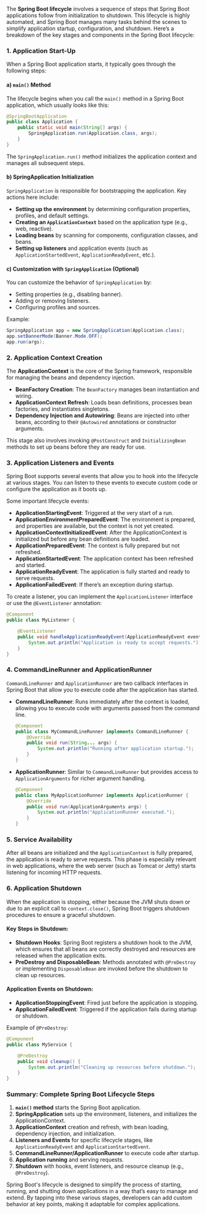 The **Spring Boot lifecycle** involves a sequence of steps that Spring Boot applications follow from initialization to shutdown. This lifecycle is highly automated, and Spring Boot manages many tasks behind the scenes to simplify application startup, configuration, and shutdown. Here’s a breakdown of the key stages and components in the Spring Boot lifecycle:

### 1. Application Start-Up
When a Spring Boot application starts, it typically goes through the following steps:

#### a) `main()` Method
The lifecycle begins when you call the `main()` method in a Spring Boot application, which usually looks like this:

```java
@SpringBootApplication
public class Application {
    public static void main(String[] args) {
        SpringApplication.run(Application.class, args);
    }
}
```

The `SpringApplication.run()` method initializes the application context and manages all subsequent steps.

#### b) SpringApplication Initialization
`SpringApplication` is responsible for bootstrapping the application. Key actions here include:
- **Setting up the environment** by determining configuration properties, profiles, and default settings.
- **Creating an `ApplicationContext`** based on the application type (e.g., web, reactive).
- **Loading beans** by scanning for components, configuration classes, and beans.
- **Setting up listeners** and application events (such as `ApplicationStartedEvent`, `ApplicationReadyEvent`, etc.).

#### c) Customization with `SpringApplication` (Optional)
You can customize the behavior of `SpringApplication` by:
- Setting properties (e.g., disabling banner).
- Adding or removing listeners.
- Configuring profiles and sources.

Example:

```java
SpringApplication app = new SpringApplication(Application.class);
app.setBannerMode(Banner.Mode.OFF);
app.run(args);
```

### 2. Application Context Creation
The **ApplicationContext** is the core of the Spring framework, responsible for managing the beans and dependency injection.

- **BeanFactory Creation**: The `BeanFactory` manages bean instantiation and wiring.
- **ApplicationContext Refresh**: Loads bean definitions, processes bean factories, and instantiates singletons.
- **Dependency Injection and Autowiring**: Beans are injected into other beans, according to their `@Autowired` annotations or constructor arguments.

This stage also involves invoking `@PostConstruct` and `InitializingBean` methods to set up beans before they are ready for use.

### 3. Application Listeners and Events
Spring Boot supports several events that allow you to hook into the lifecycle at various stages. You can listen to these events to execute custom code or configure the application as it boots up.

Some important lifecycle events:
- **ApplicationStartingEvent**: Triggered at the very start of a run.
- **ApplicationEnvironmentPreparedEvent**: The environment is prepared, and properties are available, but the context is not yet created.
- **ApplicationContextInitializedEvent**: After the ApplicationContext is initialized but before any bean definitions are loaded.
- **ApplicationPreparedEvent**: The context is fully prepared but not refreshed.
- **ApplicationStartedEvent**: The application context has been refreshed and started.
- **ApplicationReadyEvent**: The application is fully started and ready to serve requests.
- **ApplicationFailedEvent**: If there’s an exception during startup.

To create a listener, you can implement the `ApplicationListener` interface or use the `@EventListener` annotation:

```java
@Component
public class MyListener {

    @EventListener
    public void handleApplicationReadyEvent(ApplicationReadyEvent event) {
        System.out.println("Application is ready to accept requests.");
    }
}
```

### 4. CommandLineRunner and ApplicationRunner
`CommandLineRunner` and `ApplicationRunner` are two callback interfaces in Spring Boot that allow you to execute code after the application has started.

- **CommandLineRunner**: Runs immediately after the context is loaded, allowing you to execute code with arguments passed from the command line.

    ```java
    @Component
    public class MyCommandLineRunner implements CommandLineRunner {
        @Override
        public void run(String... args) {
            System.out.println("Running after application startup.");
        }
    }
    ```

- **ApplicationRunner**: Similar to `CommandLineRunner` but provides access to `ApplicationArguments` for richer argument handling.

    ```java
    @Component
    public class MyApplicationRunner implements ApplicationRunner {
        @Override
        public void run(ApplicationArguments args) {
            System.out.println("ApplicationRunner executed.");
        }
    }
    ```

### 5. Service Availability
After all beans are initialized and the `ApplicationContext` is fully prepared, the application is ready to serve requests. This phase is especially relevant in web applications, where the web server (such as Tomcat or Jetty) starts listening for incoming HTTP requests.

### 6. Application Shutdown
When the application is stopping, either because the JVM shuts down or due to an explicit call to `context.close()`, Spring Boot triggers shutdown procedures to ensure a graceful shutdown.

#### Key Steps in Shutdown:
- **Shutdown Hooks**: Spring Boot registers a shutdown hook to the JVM, which ensures that all beans are correctly destroyed and resources are released when the application exits.
- **PreDestroy and DisposableBean**: Methods annotated with `@PreDestroy` or implementing `DisposableBean` are invoked before the shutdown to clean up resources.

#### Application Events on Shutdown:
- **ApplicationStoppingEvent**: Fired just before the application is stopping.
- **ApplicationFailedEvent**: Triggered if the application fails during startup or shutdown.

Example of `@PreDestroy`:

```java
@Component
public class MyService {

    @PreDestroy
    public void cleanup() {
        System.out.println("Cleaning up resources before shutdown.");
    }
}
```

### Summary: Complete Spring Boot Lifecycle Steps
1. **`main()` method** starts the Spring Boot application.
2. **SpringApplication** sets up the environment, listeners, and initializes the ApplicationContext.
3. **ApplicationContext** creation and refresh, with bean loading, dependency injection, and initialization.
4. **Listeners and Events** for specific lifecycle stages, like `ApplicationReadyEvent` and `ApplicationStartedEvent`.
5. **CommandLineRunner/ApplicationRunner** to execute code after startup.
6. **Application running** and serving requests.
7. **Shutdown** with hooks, event listeners, and resource cleanup (e.g., `@PreDestroy`).

Spring Boot's lifecycle is designed to simplify the process of starting, running, and shutting down applications in a way that’s easy to manage and extend. By tapping into these various stages, developers can add custom behavior at key points, making it adaptable for complex applications.